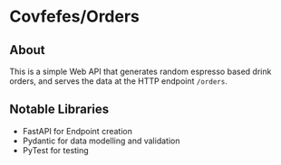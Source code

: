 # Covfefes/Orders

## About

This is a simple Web API that generates random espresso based drink orders, and serves the data
at the HTTP endpoint `/orders`.

## Notable Libraries

- FastAPI for Endpoint creation
- Pydantic for data modelling and validation
- PyTest for testing
